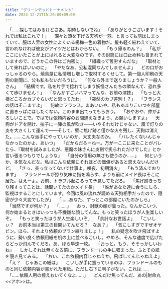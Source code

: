 ```yaml
---
title: "グリーンデッドトーナメント"
date: 2024-12-21T15:26:00+09:00
---
```

　「……探してはみるけどさあ。期待しないでね」
　「ありがとうございます！それでは私はこれで！」
　深々と頭を下げる天狗が一羽。と言っても羽はしまっていて、服は人里の女性によくいる楊梅一色の着物だ。髪も軽く結わえていて、言われなければ彼女がアイツだとはわからない。
　「もう帰るのん？」
　「私がここにいたことが上にばれると大変なのです。その封筒には口止め料も含まれていますので、どうかこの件はご内密に」
　「組織って苦労すんだな」
　「取材として来ればいいのに」
　「やだなあ、公私混同なんてしませんよ」
　どの口がおっしゃるのやら。焼鳥屋に私情増し増しで取材するくせして。第一個人印刷の天狗の新聞に、公も私もないだろうに。
　「何なら外まで送りましょうか？一般人さん」
　「結構です。私を片手で捻れてしまう妖怪さんたちの隣なんて、恐れ多くて歩けません！」
　「なんかすごいハマってんな、お前の演技」
　「もっと大根どころかカブぐらいだと思ってたわ」
　「突然のカブ差別！？」
　「フランスの話はそこまでよ」
　何故にフランス。まあいいや、私もあまりこいつを部屋に置きっぱにはしたくない。このまま出てってもらおう。
　「おやおや、仲がよろしいことで。ではでは依頼内容のお間違えなきよう、お願いしますよ」
　天狗がドアを開け、拍子に一陣の風が吹き――いやそれだけじゃない、風で灯りの炎を大きくして運んで――そして、壁に焦げ跡と僅かな火を残し、天狗は消えた。……こんな派手にやっていいのか、大丈夫なのか。
　「バレたくないんじゃなかったのかよ、あいつ」
　「だからだろーねー。万が一ここに来たことがバレたら、『取材を試みましたが、悪魔の妹さんに炎剣で炙られただけでした』とか言い張るつもりでしょうな」
　「自分の信用の無さも使うのか……」
　何というか、本気なんだな。私はこんな依頼にそれほどの価値があると思えないんだけど。
　「さっ、突っ立ってないで仕事よ。咲夜、初期消火」
　「もう済んでおります」
　フランドールが掠り気味に指を鳴らす、よりも前にメイド長はそこに居た。はえーよ。お前、トラブル起こるって予見してただろ。
　「焦げ跡きっちり残すってことは、話聞いてたのかメイド長」
　「誰があなた達に会うにしろ、監視はすることにしています。今回は風の流れが読める天狗相手だったので、隠密が少々大変でしたが」
　「……あなた、ずっとこの部屋にいたのかしら」
　「当然ですが何か？」
　「……」
　おっ、封獣の顔が曇った。なんかこいつ、何か始まるときはいっつも不機嫌な顔してんな。もっと笑ったほうが人生楽しいぞ。
　「もっと笑ったほうが人生楽しいぞ」
　「余計なお世話よ」
　「こいしぃ？　お前本当は第三の目開いてんだろ？　なあ？」
　「気にしすぎですぜオヤビン。ほら、それより依頼のプラン練りましょ！」
　私の疑念を吹き飛ばすように、勢い良く依頼用紙を机の上に並べるこいし。やめろ、そんな速度で広げたらどっか飛んでくだろ。あ、ほら早速一枚。
　「おっと。もう、そそっかしいわね」
　しかしそれは無くなる前に、フランドールの手に収まった。ふとその紙を覗き見てみる。
　「おい、これ依頼内容じゃねえか。飛ばしてんじゃねえよ」
　「え？　じゃあこの紙は」
　こいしが手に握っているのは、フランドールのものと同じ依頼内容が書かれた用紙。ただし右下に判子がない。これは……
　「……依頼人用の控えおいてくなよ……」
　どんだけ焦ってんだ、あの|射命丸<<アホ>>は。
　
　
　
